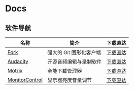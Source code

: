 # Docs

## 软件导航

| 名称 | 简介 | 下载直达 |
| ---- | ---- | -------- |
| [Fork](./fork.md) | 强大的 Git 图形化客户端 | [下载直达](https://git-fork.com/download) |
| [Audacity](./audacity.md) | 开源音频编辑与录制软件 | [下载直达](https://www.audacityteam.org/download/) |
| [Motrix](./motrix.md) | 全能下载管理器 | [下载直达](https://motrix.app/download) |
| [MonitorControl](./monitorcontrol.md) | 显示器亮度音量调节 | [下载直达](https://monitorcontrol.app) |
